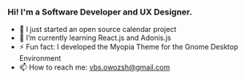 ### Hi! I'm a Software Developer and UX Designer.

- 🔭 I just started an open source calendar project
- 🌱 I’m currently learning React.js and Adonis.js
- ⚡ Fun fact: I developed the Myopia Theme for the Gnome Desktop Environment
- 📫 How to reach me: vbs.owozsh@gmail.com
